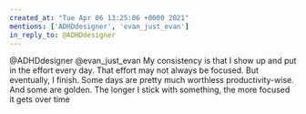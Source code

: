 ```yaml
---
created_at: "Tue Apr 06 13:25:06 +0000 2021"
mentions: ['ADHDdesigner', 'evan_just_evan']
in_reply_to: @ADHDdesigner
---
```


@ADHDdesigner @evan_just_evan My consistency is that I show up and put in the effort every day. That effort may not always be focused. But eventually, I finish. Some days are pretty much worthless productivity-wise. And some are golden. The longer I stick with something, the more focused it gets over time